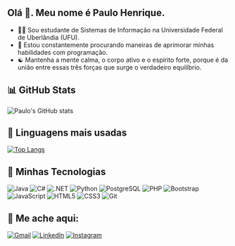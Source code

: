 ## Olá 👋. Meu nome é Paulo Henrique.



- 👨‍🎓 Sou estudante de Sistemas de Informação na Universidade Federal de Uberlândia (UFU).
- 🚀 Estou constantemente procurando maneiras de aprimorar minhas habilidades com programação.
- ☯️ Mantenha a mente calma, o corpo ativo e o espírito forte, porque é da união entre essas três forças que surge o verdadeiro equilíbrio.

## 📊 GitHub Stats

![Paulo's GitHub stats](https://github-readme-stats.vercel.app/api?username=prickz1&show_icons=true&theme=tokyonight)

## 🔧 Linguagens mais usadas

[![Top Langs](https://github-readme-stats.vercel.app/api/top-langs/?username=prickz1&layout=compact&theme=tokyonight)](https://github.com/anuraghazra/github-readme-stats)

## 🌟 Minhas Tecnologias
![Java](https://img.shields.io/badge/-Java-007396?logo=java&logoColor=white&style=for-the-badge)
![C#](https://img.shields.io/badge/-C%23-239120?logo=csharp&logoColor=white&style=for-the-badge)
![.NET](https://img.shields.io/badge/-.NET-512BD4?logo=dotnet&logoColor=white&style=for-the-badge)
![Python](https://img.shields.io/badge/-Python-3776AB?logo=python&logoColor=white&style=for-the-badge)
![PostgreSQL](https://img.shields.io/badge/-PostgreSQL-336791?logo=postgresql&logoColor=white&style=for-the-badge)
![PHP](https://img.shields.io/badge/-PHP-777BB4?logo=php&logoColor=white&style=for-the-badge)
![Bootstrap](https://img.shields.io/badge/-Bootstrap-7952B3?logo=bootstrap&logoColor=white&style=for-the-badge)
![JavaScript](https://img.shields.io/badge/-JavaScript-ffcd00?logo=javascript&logoColor=black&style=for-the-badge)
![HTML5](https://img.shields.io/badge/-HTML5-E34F26?logo=html5&logoColor=white&style=for-the-badge)
![CSS3](https://img.shields.io/badge/-CSS3-1572B6?logo=css3&logoColor=white&style=for-the-badge)
![Git](https://img.shields.io/badge/-Git-F05032?logo=git&logoColor=white&style=for-the-badge)



## 📱 Me ache aqui:

[![Gmail](https://img.shields.io/badge/Gmail-D14836?logo=gmail&logoColor=white&style=for-the-badge)](mailto:rick.ateixeira@hotmail.com)
[![LinkedIn](https://img.shields.io/badge/LinkedIn-0077B5?logo=linkedin&logoColor=white&style=for-the-badge)](https://www.linkedin.com/in/paulo-henrique-alves-teixeira-576369336/)
[![Instagram](https://img.shields.io/badge/Instagram-E4405F?logo=instagram&logoColor=white&style=for-the-badge)](https://www.instagram.com/p_rickz1/)



